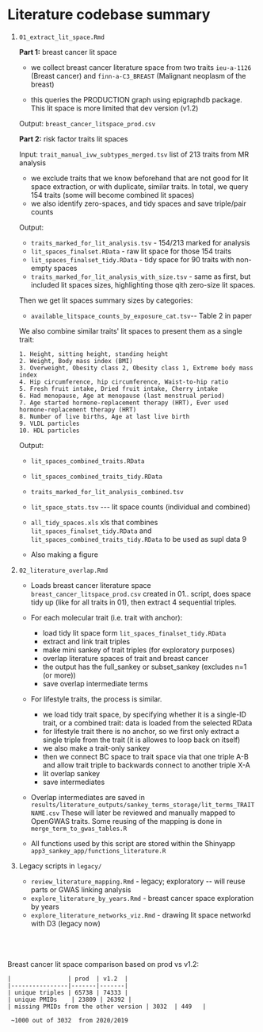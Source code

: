 # Literature codebase summary

1. `01_extract_lit_space.Rmd` 

	**Part 1:** breast cancer lit space
	
	- we collect breast cancer literature space from two traits `ieu-a-1126` (Breast cancer) and `finn-a-C3_BREAST` (Malignant neoplasm of the breast)
	
	- this queries the PRODUCTION graph using epigraphdb package. This lit space is more limited that dev version (v1.2)
	
	
	Output: `breast_cancer_litspace_prod.csv`
	
	
	**Part 2:** risk factor traits lit spaces
	
	Input: `trait_manual_ivw_subtypes_merged.tsv` list of 213 traits from MR analysis
	
	- we exclude traits that we know beforehand that are not good for lit space extraction, or with duplicate, similar traits. In total, we query 154 traits (some will become combined lit spaces)
	- we also identify zero-spaces, and tidy spaces and save triple/pair counts
	
	Output: 
	
	* `traits_marked_for_lit_analysis.tsv` - 154/213 marked for analysis
	* `lit_spaces_finalset.RData` - raw lit space for those 154 traits
	* `lit_spaces_finalset_tidy.RData` - tidy space for 90 traits with non-empty spaces
	* `traits_marked_for_lit_analysis_with_size.tsv` - same as first, but included lit spaces sizes, highlighting those qith zero-size lit spaces. 
	
	
	Then we get lit spaces summary sizes by categories:
	
	* `available_litspace_counts_by_exposure_cat.tsv`-- Table 2 in paper
	
		
	We also combine similar traits' lit spaces to present them as a single trait:
	
	```
	1. Height, sitting height, standing height
	2. Weight, Body mass index (BMI)
	3. Overweight, Obesity class 2, Obesity class 1, Extreme body mass index
	4. Hip circumference, hip circumference, Waist-to-hip ratio
	5. Fresh fruit intake, Dried fruit intake, Cherry intake
	6. Had menopause, Age at menopause (last menstrual period)
	7. Age started hormone-replacement therapy (HRT), Ever used hormone-replacement therapy (HRT)
	8. Number of live births, Age at last live birth
	9. VLDL particles
	10. HDL particles
	```
	
	Output:
	
	* `lit_spaces_combined_traits.RData`
	* `lit_spaces_combined_traits_tidy.RData`
	* `traits_marked_for_lit_analysis_combined.tsv` 
	* `lit_space_stats.tsv` --- lit space counts (individual and combined) 
	* `all_tidy_spaces.xls` xls that combines `lit_spaces_finalset_tidy.RData` and `lit_spaces_combined_traits_tidy.RData` to be used as supl data 9
		
	* Also making a figure	
		
	
2. `02_literature_overlap.Rmd`

	* Loads breast cancer literature space `breast_cancer_litspace_prod.csv` created in 01.. script, does space tidy up (like for all traits in 01), then extract 4 sequential triples.

	* For each molecular trait (i.e. trait with anchor):
		 - load tidy lit space form `lit_spaces_finalset_tidy.RData`
		 - extract and link trait triples
		 - make mini sankey of trait triples (for exploratory purposes)
		 - overlap literature spaces of trait and breast cancer
		 - the output has the full_sankey or subset_sankey (excludes n=1 (or more)) 
		 - save overlap intermediate terms


	* For lifestyle traits, the process is similar.

		 - we load tidy trait space, by specifying whether it is a single-ID trait, or a combined trait: data is loaded from the selected RData
		 - for lifestyle trait there is no anchor, so we first only extract a single triple from the trait (it is allowes to loop back on itself)
		 - we also make a trait-only sankey 
		 - then we connect BC space to trait space via that one triple A-B  and allow trait triple to backwards connect to another triple X-A
		 - lit overlap sankey
		 - save intermediates


	* Overlap intermediates are saved in `results/literature_outputs/sankey_terms_storage/lit_terms_TRAITNAME.csv` These will later be reviewed and manually mapped to OpenGWAS traits. Some reusing of the mapping is done in `merge_term_to_gwas_tables.R`
	
	
	* All functions used by this script are stored within the Shinyapp `app3_sankey_app/functions_literature.R`



	
3. Legacy scripts in `legacy/`


	* `review_literature_mapping.Rmd` - legacy; exploratory -- will reuse parts or GWAS linking analysis
	* `explore_literature_by_years.Rmd` - breast cancer space exploration by years
	* `explore_literature_networks_viz.Rmd` - drawing lit space networkd with D3 (legacy now)



<br><br><br>
	Breast cancer lit space comparison based on prod vs v1.2:
		
	|                | prod  | v1.2  |   
	|----------------|-------|-------|
	| unique triples | 65738 | 74333 | 
	| unique PMIDs    | 23809 | 26392 |   
	| missing PMIDs from the other version | 3032  | 449   |  
	
	 ~1000 out of 3032  from 2020/2019 